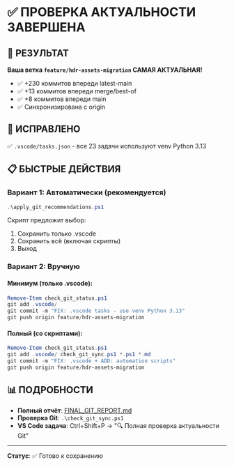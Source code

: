 # ✅ ПРОВЕРКА АКТУАЛЬНОСТИ ЗАВЕРШЕНА

## 🎯 РЕЗУЛЬТАТ
**Ваша ветка `feature/hdr-assets-migration` САМАЯ АКТУАЛЬНАЯ!**
- ✅ +230 коммитов впереди latest-main
- ✅ +13 коммитов впереди merge/best-of  
- ✅ +8 коммитов впереди main
- ✅ Синхронизирована с origin

## 🔧 ИСПРАВЛЕНО
✅ `.vscode/tasks.json` - все 23 задачи используют venv Python 3.13

## 📋 БЫСТРЫЕ ДЕЙСТВИЯ

### Вариант 1: Автоматически (рекомендуется)
```powershell
.\apply_git_recommendations.ps1
```
Скрипт предложит выбор:
1. Сохранить только .vscode
2. Сохранить всё (включая скрипты)
3. Выход

### Вариант 2: Вручную

#### Минимум (только .vscode):
```powershell
Remove-Item check_git_status.ps1
git add .vscode/
git commit -m "FIX: .vscode tasks - use venv Python 3.13"
git push origin feature/hdr-assets-migration
```

#### Полный (со скриптами):
```powershell
Remove-Item check_git_status.ps1
git add .vscode/ check_git_sync.ps1 *.ps1 *.md
git commit -m "FIX: .vscode + ADD: automation scripts"
git push origin feature/hdr-assets-migration
```

## 📊 ПОДРОБНОСТИ
- **Полный отчёт**: [FINAL_GIT_REPORT.md](FINAL_GIT_REPORT.md)
- **Проверка Git**: `.\check_git_sync.ps1`
- **VS Code задача**: Ctrl+Shift+P → "🔍 Полная проверка актуальности Git"

---
**Статус**: ✅ Готово к сохранению
